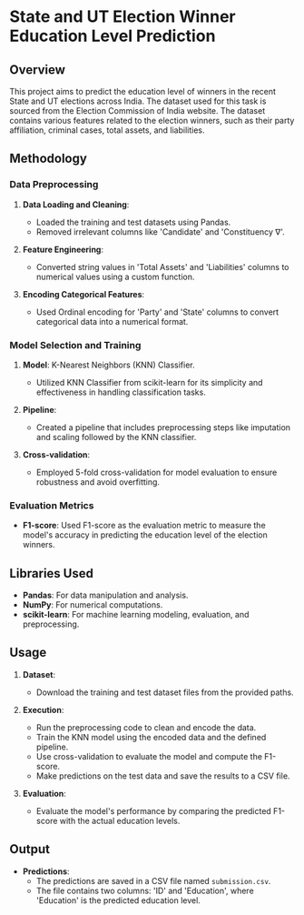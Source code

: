 # State and UT Election Winner Education Level Prediction

## Overview

This project aims to predict the education level of winners in the recent State and UT elections across India. The dataset used for this task is sourced from the Election Commission of India website. The dataset contains various features related to the election winners, such as their party affiliation, criminal cases, total assets, and liabilities.

## Methodology

### Data Preprocessing

1. **Data Loading and Cleaning**: 
    - Loaded the training and test datasets using Pandas.
    - Removed irrelevant columns like 'Candidate' and 'Constituency ∇'.

2. **Feature Engineering**: 
    - Converted string values in 'Total Assets' and 'Liabilities' columns to numerical values using a custom function.
  
3. **Encoding Categorical Features**: 
    - Used Ordinal encoding for 'Party' and 'State' columns to convert categorical data into a numerical format.

### Model Selection and Training

1. **Model**: K-Nearest Neighbors (KNN) Classifier.
    - Utilized KNN Classifier from scikit-learn for its simplicity and effectiveness in handling classification tasks.

2. **Pipeline**: 
    - Created a pipeline that includes preprocessing steps like imputation and scaling followed by the KNN classifier.
  
3. **Cross-validation**: 
    - Employed 5-fold cross-validation for model evaluation to ensure robustness and avoid overfitting.

### Evaluation Metrics

- **F1-score**: Used F1-score as the evaluation metric to measure the model's accuracy in predicting the education level of the election winners.

## Libraries Used

- **Pandas**: For data manipulation and analysis.
- **NumPy**: For numerical computations.
- **scikit-learn**: For machine learning modeling, evaluation, and preprocessing.

## Usage

1. **Dataset**: 
    - Download the training and test dataset files from the provided paths.

2. **Execution**: 
    - Run the preprocessing code to clean and encode the data.
    - Train the KNN model using the encoded data and the defined pipeline.
    - Use cross-validation to evaluate the model and compute the F1-score.
    - Make predictions on the test data and save the results to a CSV file.

3. **Evaluation**: 
    - Evaluate the model's performance by comparing the predicted F1-score with the actual education levels.

## Output

- **Predictions**: 
    - The predictions are saved in a CSV file named `submission.csv`.
    - The file contains two columns: 'ID' and 'Education', where 'Education' is the predicted education level.

